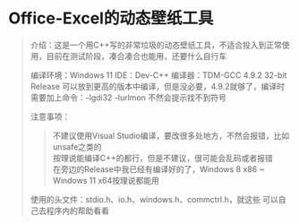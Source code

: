 # Office-Excel的动态壁纸工具
> 介绍：这是一个用C++写的非常垃圾的动态壁纸工具，不适合投入到正常使用，目前在测试阶段，凑合凑合也能用，还要什么自行车
>
> 编译环境：Windows 11 IDE：Dev-C++ 编译器：TDM-GCC 4.9.2 32-bit Release 可以放到更高的版本中编译，但是没必要，4.9.2就够了，编译时需要加上命令：-lgdi32 -lurlmon 不然会提示找不到符号
>
> 注意事项：
> > 不建议使用Visual Studio编译，要改很多处地方，不然会报错，比如unsafe之类的  
> > 按理说能编译C++的都行，但是不建议，很可能会乱码或者报错  
> > 在旁边的Release中我已经有编译好的了，Windows 8 x86 ~ Windows 11 x64按理说都能用
> 
> 使用的头文件：stdio.h、io.h、windows.h、commctrl.h，就这些
> 可以自己去程序内的帮助看看
